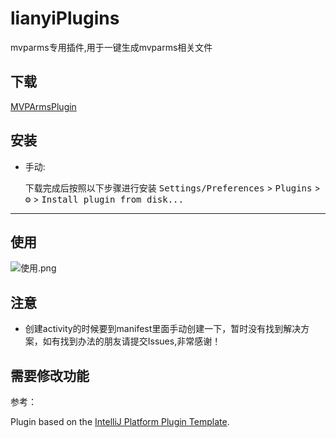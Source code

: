 # lianyiPlugins

<!-- Plugin description -->
mvparms专用插件,用于一键生成mvparms相关文件
<!-- Plugin description end -->

## 下载
[MVPArmsPlugin](https://gitee.com/nullity/lianyiPlugins/raw/master/plugins/lianyiPlugins-1.0.0.jar)

## 安装
- 手动:

  下载完成后按照以下步骤进行安装
  <kbd>Settings/Preferences</kbd> > <kbd>Plugins</kbd> > <kbd>⚙️</kbd> > <kbd>Install plugin from disk...</kbd>


---
## 使用
![](https://images.gitee.com/uploads/images/2021/0407/173415_c4da6160_1422537.png "使用.png")

## 注意
- 创建activity的时候要到manifest里面手动创建一下，暂时没有找到解决方案，如有找到办法的朋友请提交Issues,非常感谢！

## 需要修改功能
   参考：

Plugin based on the [IntelliJ Platform Plugin Template][template].

[template]: https://github.com/JetBrains/intellij-platform-plugin-template
